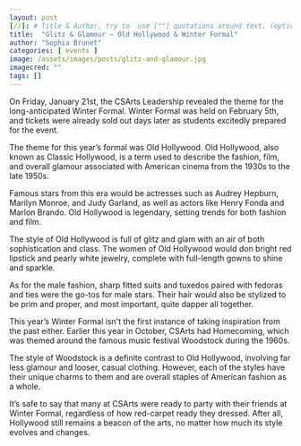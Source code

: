 ```yaml
---
layout: post
[//]: # Title & Author, try to  use [""] quotations around text. (optional, just formality)
title:  "Glitz & Glamour — Old Hollywood & Winter Formal"
author: "Sophia Brunet"
categories: [ events ]
image: /assets/images/posts/glitz-and-glamour.jpg
imagecred: ""
tags: []
---
```


On Friday, January 21st, the CSArts Leadership revealed the theme for the long-anticipated Winter Formal. Winter Formal was held on February 5th, and tickets were already sold out days later as students excitedly prepared for the event.

The theme for this year’s formal was Old Hollywood. Old Hollywood, also known as Classic Hollywood, is a term used to describe the fashion, film, and overall glamour associated with American cinema from the 1930s to the late 1950s.

Famous stars from this era would be actresses such as Audrey Hepburn, Marilyn Monroe, and Judy Garland, as well as actors like Henry Fonda and Marlon Brando. Old Hollywood is legendary, setting trends for both fashion and film.

The style of Old Hollywood is full of glitz and glam with an air of both sophistication and class. The women of Old Hollywood would don bright red lipstick and pearly white jewelry, complete with full-length gowns to shine and sparkle.

As for the male fashion, sharp fitted suits and tuxedos paired with fedoras and ties were the go-tos for male stars. Their hair would also be stylized to be prim and proper, and most important, quite dapper all together.

This year’s Winter Formal isn't the first instance of taking inspiration from the past either. Earlier this year in October, CSArts had Homecoming, which was themed around the famous music festival Woodstock during the 1960s.

The style of Woodstock is a definite contrast to Old Hollywood, involving far less glamour and looser, casual clothing. However, each of the styles have their unique charms to them and are overall staples of American fashion as a whole.

It’s safe to say that many at CSArts were ready to party with their friends at Winter Formal, regardless of how red-carpet ready they dressed. After all, Hollywood still remains a beacon of the arts, no matter how much its style evolves and changes.